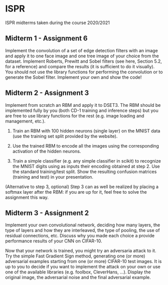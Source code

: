 # ISPR
ISPR midterms taken during the course 2020/2021
## Midterm 1 - Assignment 6
Implement the convolution of a set of edge detection filters with an image and apply it to one face image and one tree image of your choice from the dataset. Implement Roberts, Prewitt and Sobel filters (see here, Section 5.2, for a reference) and compare the results (it is sufficient to do it visually).  You should not use the library functions for performing the convolution or to generate the Sobel filter. Implement your own and show the code!
## Midterm 2 - Assignment 3
Implement from scratch an RBM and apply it to DSET3. The RBM should be implemented fully by you (both CD-1 training and inference steps) but you are free to use library functions for the rest (e.g. image loading and management, etc.).

1. Train an RBM with 100 hidden neurons (single layer) on the MNIST data (use the training set split provided by the website).

2. Use the trained RBM to encode all the images using the corresponding activation of the hidden neurons.

3. Train a simple classifier (e.g. any simple classifier in scikit) to recognize the MNIST digits using as inputs their encoding obtained at step 2. Use the standard training/test split. Show the resulting confusion matrices (training and test) in your presentation.

(Alternative to step 3, optional) Step 3 can as well be realized by placing a softmax layer after the RBM: if you are up for it, feel free to solve the assignment this way.
## Midterm 3 - Assignment 2
Implement your own convolutional network, deciding how many layers, the type of layers and how they are interleaved, the type of pooling, the use of residual connections, etc. Discuss why you made each choice a provide performance results of your CNN on CIFAR-10.

Now that your network is trained, you might try an adversaria attack to it. Try the simple Fast Gradient Sign method, generating one (or more) adversarial examples starting from one (or more) CIFAR-10 test images. It is up to you to decide if you want to implement the attack on your own or use one of the available libraries (e.g. foolbox,  CleverHans, ...). Display the original image, the adversarial noise and the final adversarial example.
